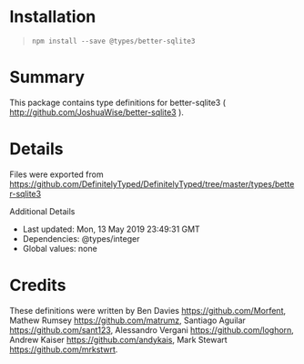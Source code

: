 # Installation
> `npm install --save @types/better-sqlite3`

# Summary
This package contains type definitions for better-sqlite3 ( http://github.com/JoshuaWise/better-sqlite3 ).

# Details
Files were exported from https://github.com/DefinitelyTyped/DefinitelyTyped/tree/master/types/better-sqlite3

Additional Details
 * Last updated: Mon, 13 May 2019 23:49:31 GMT
 * Dependencies: @types/integer
 * Global values: none

# Credits
These definitions were written by Ben Davies <https://github.com/Morfent>, Mathew Rumsey <https://github.com/matrumz>, Santiago Aguilar <https://github.com/sant123>, Alessandro Vergani <https://github.com/loghorn>, Andrew Kaiser <https://github.com/andykais>, Mark Stewart <https://github.com/mrkstwrt>.
